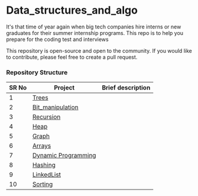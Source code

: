 # Data_structures_and_algo

<p>It's that time of year again when big tech companies hire interns or new graduates for their summer internship programs. This repo is to help you prepare for the coding test and interviews</p>
<p>This repository is open-source and open to the community. If you would like to contribute, please feel free to create a pull request.</p>

<h3>Repository Structure</h3>

SR No   | Project | Brief description
--- | --- | ---
1 | [Trees](https://github.com/Python-World/python-mini-projects/tree/master/projects/Hello)
2 | [Bit_manipulation](https://github.com/Python-World/python-mini-projects/tree/master/projects/Convert_JSON_to_CSV)
3 | [Recursion](https://github.com/Python-World/python-mini-projects/tree/master/projects/Random_password_generator)
4 | [Heap](https://github.com/Python-World/python-mini-projects/tree/master/projects/Instagram_profile)
5 | [Graph](https://github.com/Python-World/python-mini-projects/tree/master/projects/String_search_from_multiple_files)
6 | [Arrays](https://github.com/Python-World/python-mini-projects/tree/master/projects/All_links_from_given_webpage)
7 | [Dynamic Programming](https://github.com/Python-World/python-mini-projects/tree/master/projects/All_links_from_given_webpage)
8 | [Hashing](https://github.com/Python-World/python-mini-projects/tree/master/projects/All_links_from_given_webpage)
9 | [LinkedList](https://github.com/Python-World/python-mini-projects/tree/master/projects/All_links_from_given_webpage)
10 | [Sorting](https://github.com/Python-World/python-mini-projects/tree/master/projects/All_links_from_given_webpage)


